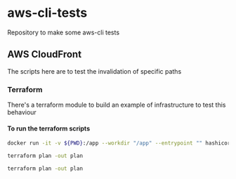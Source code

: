 # aws-cli-tests
Repository to make some aws-cli tests


## AWS CloudFront
The scripts here are to test the invalidation of specific paths

### Terraform
There's a terraform module to build an example of infrastructure to test this behaviour

#### To run the terraform scripts

```sh
docker run -it -v ${PWD}:/app --workdir "/app" --entrypoint "" hashicorp/terraform:light /bin/sh
```

```sh
terraform plan -out plan
```

```sh
terraform plan -out plan
```

